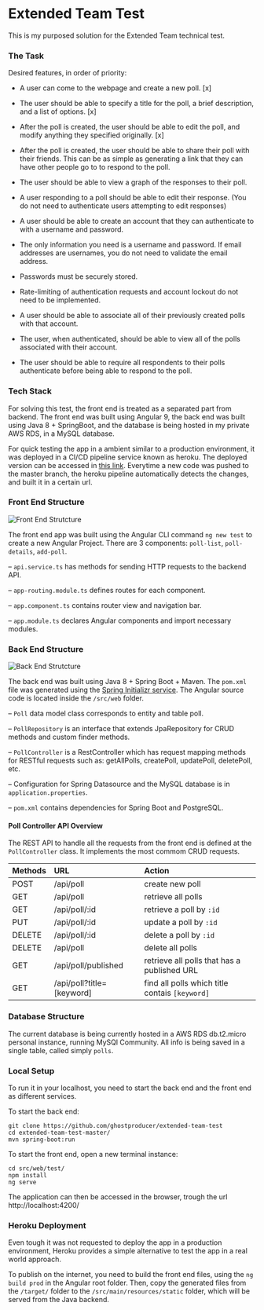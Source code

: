 # Extended Team Test

This is my purposed solution for the Extended Team technical test. 

### The Task

Desired features, in order of priority:

- A user can come to the webpage and create a new poll. [x]

- The user should be able to specify a title for the poll, a brief description, and a list of options. [x]

- After the poll is created, the user should be able to edit the poll, and modify anything they specified originally. [x]

- After the poll is created, the user should be able to share their poll with their friends. This can be as simple as generating a link that they can have other people go to to respond to the poll.

- The user should be able to view a graph of the responses to their poll.

- A user responding to a poll should be able to edit their response. (You do not need to authenticate users attempting to edit responses)

- A user should be able to create an account that they can authenticate to with a username and password.

- The only information you need is a username and password. If email addresses are usernames, you do not need to validate the email address.

- Passwords must be securely stored.

- Rate-limiting of authentication requests and account lockout do not need to be implemented.

- A user should be able to associate all of their previously created polls with that account.

- The user, when authenticated, should be able to view all of the polls associated with their account.

- The user should be able to require all respondents to their polls authenticate before being able to respond to the poll.

### Tech Stack

For solving this test, the front end is treated as a separated part from backend. The front end was built using Angular 9, the back end was built using Java 8 + SpringBoot, and the database is being hosted in my private AWS RDS, in a MySQL database.

For quick testing the app in a ambient similar to a production environment, it was deployed in a CI/CD pipeline service known as heroku. The deployed version can be accessed in [this link](https://extended-team-test.herokuapp.com/). Everytime a new code was pushed to the master branch, the heroku pipeline automatically detects the changes, and built it in a certain url.

### Front End Structure

![Front End Strutcture](images/front-end-structure.png)

The front end app was built using the Angular CLI command `ng new test` to create a new Angular Project.
There are 3 components: `poll-list`, `poll-details`, `add-poll`.

– `api.service.ts` has methods for sending HTTP requests to the backend API.

– `app-routing.module.ts` defines routes for each component.

– `app.component.ts` contains router view and navigation bar.

– `app.module.ts` declares Angular components and import necessary modules.

### Back End Structure

![Back End Strutcture](images/back-end-structure.png)

The back end was built using Java 8 + Spring Boot + Maven. The `pom.xml` file was generated using the [Spring Initializr service](https://start.spring.io/).
The Angular source code is located inside the `/src/web` folder.

– `Poll` data model class corresponds to entity and table poll.

– `PollRepository` is an interface that extends JpaRepository for CRUD methods and custom finder methods.

– `PollController` is a RestController which has request mapping methods for RESTful requests such as: getAllPolls, createPoll, updatePoll, deletePoll, etc.

– Configuration for Spring Datasource and the MySQL database is in `application.properties`.

– `pom.xml` contains dependencies for Spring Boot and PostgreSQL.

#### Poll Controller API Overview

The REST API to handle all the requests from the front end is defined at the `PollController` class. It implements the most commom CRUD requests.

|   Methods    |  URL                           | Action                                        |
| :---         | :---                           | :---                                          |
| POST         | /api/poll                      | create new poll                               |
| GET          | /api/poll                      | retrieve all polls                            |
| GET          | /api/poll/:id                  | retrieve a poll by `:id`                      |
| PUT          | /api/poll/:id                  | update a poll by `:id`                        |
| DELETE       | /api/poll/:id                  | delete a poll by `:id`                        |
| DELETE       | /api/poll                      | delete all polls                              |
| GET          | /api/poll/published            | retrieve all polls that has a published URL   |
| GET          | /api/poll?title=[keyword]      | find all polls which title contais `[keyword]`|                    |

### Database Structure

The current database is being currently hosted in a AWS RDS db.t2.micro personal instance, running MySQl Community.
All info is being saved in a single table, called simply `polls`.

### Local Setup

To run it in your localhost, you need to start the back end and the front end as different services.

To start the back end:  

```
git clone https://github.com/ghostproducer/extended-team-test
cd extended-team-test-master/
mvn spring-boot:run
```

To start the front end, open a new terminal instance: 
```
cd src/web/test/
npm install
ng serve
```

The application can then be accessed in the browser, trough the url http://localhost:4200/

### Heroku Deployment

Even tough it was not requested to deploy the app in a production environment, Heroku provides a simple alternative to test the app in a real world approach.

To publish on the internet, you need to build the front end files, using the `ng build prod` in the Angular root folder. Then, copy the generated files from the `/target/` folder to the `/src/main/resources/static` folder, which will be served from the Java backend.
